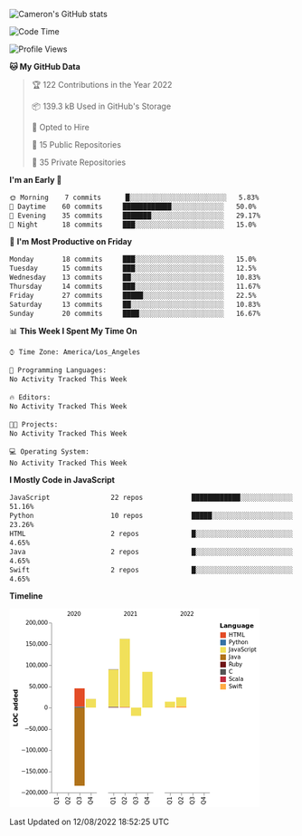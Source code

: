 ![Cameron's GitHub stats](https://github-readme-stats.vercel.app/api?username=gouldcs&show_icons=true&theme=great-gatsby&show_icons=true&count_private=true)


<!--START_SECTION:waka-->
![Code Time](http://img.shields.io/badge/Code%20Time-0%20secs-blue)

![Profile Views](http://img.shields.io/badge/Profile%20Views-0-blue)

**🐱 My GitHub Data** 

> 🏆 122 Contributions in the Year 2022
 > 
> 📦 139.3 kB Used in GitHub's Storage 
 > 
> 💼 Opted to Hire
 > 
> 📜 15 Public Repositories 
 > 
> 🔑 35 Private Repositories  
 > 
**I'm an Early 🐤** 

```text
🌞 Morning    7 commits      █░░░░░░░░░░░░░░░░░░░░░░░░   5.83% 
🌆 Daytime    60 commits     ████████████░░░░░░░░░░░░░   50.0% 
🌃 Evening    35 commits     ███████░░░░░░░░░░░░░░░░░░   29.17% 
🌙 Night      18 commits     ███░░░░░░░░░░░░░░░░░░░░░░   15.0%

```
📅 **I'm Most Productive on Friday** 

```text
Monday       18 commits     ███░░░░░░░░░░░░░░░░░░░░░░   15.0% 
Tuesday      15 commits     ███░░░░░░░░░░░░░░░░░░░░░░   12.5% 
Wednesday    13 commits     ██░░░░░░░░░░░░░░░░░░░░░░░   10.83% 
Thursday     14 commits     ███░░░░░░░░░░░░░░░░░░░░░░   11.67% 
Friday       27 commits     █████░░░░░░░░░░░░░░░░░░░░   22.5% 
Saturday     13 commits     ██░░░░░░░░░░░░░░░░░░░░░░░   10.83% 
Sunday       20 commits     ████░░░░░░░░░░░░░░░░░░░░░   16.67%

```


📊 **This Week I Spent My Time On** 

```text
⌚︎ Time Zone: America/Los_Angeles

💬 Programming Languages: 
No Activity Tracked This Week

🔥 Editors: 
No Activity Tracked This Week

🐱‍💻 Projects: 
No Activity Tracked This Week

💻 Operating System: 
No Activity Tracked This Week

```

**I Mostly Code in JavaScript** 

```text
JavaScript               22 repos            ████████████░░░░░░░░░░░░░   51.16% 
Python                   10 repos            █████░░░░░░░░░░░░░░░░░░░░   23.26% 
HTML                     2 repos             █░░░░░░░░░░░░░░░░░░░░░░░░   4.65% 
Java                     2 repos             █░░░░░░░░░░░░░░░░░░░░░░░░   4.65% 
Swift                    2 repos             █░░░░░░░░░░░░░░░░░░░░░░░░   4.65%

```


**Timeline**

![Chart not found](https://raw.githubusercontent.com/gouldcs/gouldcs/main/charts/bar_graph.png) 


 Last Updated on 12/08/2022 18:52:25 UTC
<!--END_SECTION:waka-->

<!--
**gouldcs/gouldcs** is a ✨ _special_ ✨ repository because its `README.md` (this file) appears on your GitHub profile.

Here are some ideas to get you started:

- 🔭 I’m currently working on ...
- 🌱 I’m currently learning ...
- 👯 I’m looking to collaborate on ...
- 🤔 I’m looking for help with ...
- 💬 Ask me about ...
- 📫 How to reach me: ...
- 😄 Pronouns: ...
- ⚡ Fun fact: ...
-->
